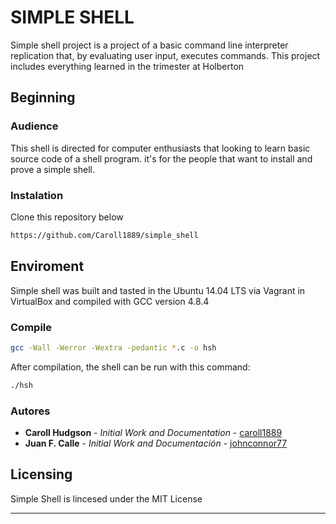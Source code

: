 # SIMPLE SHELL

Simple shell project is a project of a basic command line interpreter replication that, by evaluating user input, executes commands. This project includes everything learned in the trimester at Holberton 

## Beginning

### Audience
This shell is directed for computer enthusiasts that looking to learn basic source code of a shell program. it's for the people that want to install and prove a simple shell.
 
### Instalation
Clone this repository below
 
```bash
https://github.com/Caroll1889/simple_shell
```
## Enviroment 
Simple shell was built and tasted in the Ubuntu 14.04 LTS via Vagrant in VirtualBox and compiled with GCC version 4.8.4

### Compile

```bash
gcc -Wall -Werror -Wextra -pedantic *.c -o hsh
```
After compilation, the shell can be run with this command:

```bash
./hsh
```

### Autores 

* **Caroll Hudgson** - *Initial Work and Documentation* - [caroll1889](https://github.com/Caroll1889)
* **Juan F. Calle** - *Initial Work and Documentación* - [johnconnor77](https://github.com/johnconnor77)
 

## Licensing

Simple Shell is lincesed under the MIT License

---

